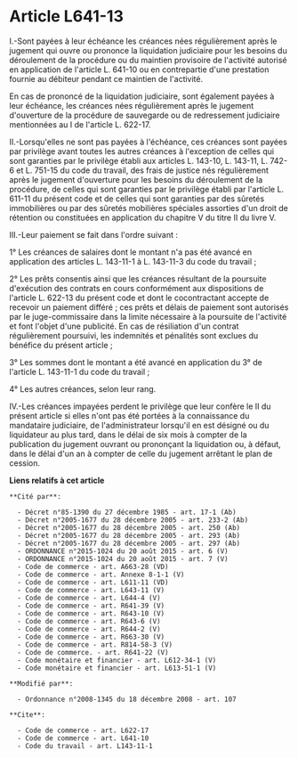 # Article L641-13

I.-Sont payées à leur échéance les créances nées régulièrement après le jugement qui ouvre ou prononce la liquidation
judiciaire pour les besoins du déroulement de la procédure ou du maintien provisoire de l'activité autorisé en application de
l'article L. 641-10 ou en contrepartie d'une prestation fournie au débiteur pendant ce maintien de l'activité. 

En cas de prononcé de la liquidation judiciaire, sont également payées à leur échéance, les créances nées régulièrement après
le jugement d'ouverture de la procédure de sauvegarde ou de redressement judiciaire mentionnées au I de l'article L. 622-17. 

II.-Lorsqu'elles ne sont pas payées à l'échéance, ces créances sont payées par privilège avant toutes les autres créances à
l'exception de celles qui sont garanties par le privilège établi aux articles L. 143-10, L. 143-11, L. 742-6 et L. 751-15 du
code du travail, des frais de justice nés régulièrement après le jugement d'ouverture pour les besoins du déroulement de la
procédure, de celles qui sont garanties par le privilège établi par l'article L. 611-11 du présent code et de celles qui sont
garanties par des sûretés immobilières ou par des sûretés mobilières spéciales assorties d'un droit de rétention ou
constituées en application du chapitre V du titre II du livre V. 

III.-Leur paiement se fait dans l'ordre suivant : 

1° Les créances de salaires dont le montant n'a pas été avancé en application des articles L. 143-11-1 à L. 143-11-3 du code
du travail ; 

2° Les prêts consentis ainsi que les créances résultant de la poursuite d'exécution des contrats en cours conformément aux
dispositions de l'article L. 622-13 du présent code et dont le cocontractant accepte de recevoir un paiement différé ; ces
prêts et délais de paiement sont autorisés par le juge-commissaire dans la limite nécessaire à la poursuite de l'activité et
font l'objet d'une publicité. En cas de résiliation d'un contrat régulièrement poursuivi, les indemnités et pénalités sont
exclues du bénéfice du présent article ; 

3° Les sommes dont le montant a été avancé en application du 3° de l'article L. 143-11-1 du code du travail ; 

4° Les autres créances, selon leur rang. 

IV.-Les créances impayées perdent le privilège que leur confère le II du présent article si elles n'ont pas été portées à la
connaissance du mandataire judiciaire, de l'administrateur lorsqu'il en est désigné ou du liquidateur au plus tard, dans le
délai de six mois à compter de la publication du jugement ouvrant ou prononçant la liquidation ou, à défaut, dans le délai
d'un an à compter de celle du jugement arrêtant le plan de cession.

**Liens relatifs à cet article**

	**Cité par**:

	  - Décret n°85-1390 du 27 décembre 1985 - art. 17-1 (Ab)
	  - Décret n°2005-1677 du 28 décembre 2005 - art. 233-2 (Ab)
	  - Décret n°2005-1677 du 28 décembre 2005 - art. 250 (Ab)
	  - Décret n°2005-1677 du 28 décembre 2005 - art. 293 (Ab)
	  - Décret n°2005-1677 du 28 décembre 2005 - art. 297 (Ab)
	  - ORDONNANCE n°2015-1024 du 20 août 2015 - art. 6 (V)
	  - ORDONNANCE n°2015-1024 du 20 août 2015 - art. 7 (V)
	  - Code de commerce - art. A663-28 (VD)
	  - Code de commerce - art. Annexe 8-1-1 (V)
	  - Code de commerce - art. L611-11 (VD)
	  - Code de commerce - art. L643-11 (V)
	  - Code de commerce - art. L644-4 (V)
	  - Code de commerce - art. R641-39 (V)
	  - Code de commerce - art. R643-10 (V)
	  - Code de commerce - art. R643-6 (V)
	  - Code de commerce - art. R644-2 (V)
	  - Code de commerce - art. R663-30 (V)
	  - Code de commerce - art. R814-58-3 (V)
	  - Code de commerce. - art. R641-22 (V)
	  - Code monétaire et financier - art. L612-34-1 (V)
	  - Code monétaire et financier - art. L613-51-1 (V)

	**Modifié par**:

	  - Ordonnance n°2008-1345 du 18 décembre 2008 - art. 107

	**Cite**:

	  - Code de commerce - art. L622-17
	  - Code de commerce - art. L641-10
	  - Code du travail - art. L143-11-1
